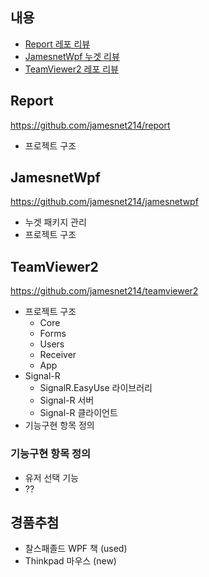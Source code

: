 ## 내용
- [Report 레포 리뷰](#report)
- [JamesnetWpf 누겟 리뷰](#jamesnetwpf)
- [TeamViewer2 레포 리뷰](#teamviewer2)

## Report

https://github.com/jamesnet214/report

- 프로젝트 구조

## JamesnetWpf

https://github.com/jamesnet214/jamesnetwpf

- 누겟 패키지 관리
- 프로젝트 구조

## TeamViewer2

https://github.com/jamesnet214/teamviewer2

- 프로젝트 구조
  - Core
  - Forms
  - Users
  - Receiver
  - App
- Signal-R
  - SignalR.EasyUse 라이브러리
  - Signal-R 서버
  - Signal-R 클라이언트
- 기능구현 항목 정의

### 기능구현 항목 정의
- 유저 선택 기능
- ??


## 경품추첨
- 찰스패졸드 WPF 책 (used)
- Thinkpad 마우스 (new)
